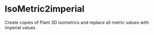 # IsoMetric2imperial
Create copies of Plant 3D isometrics and replace all metric values with imperial values
